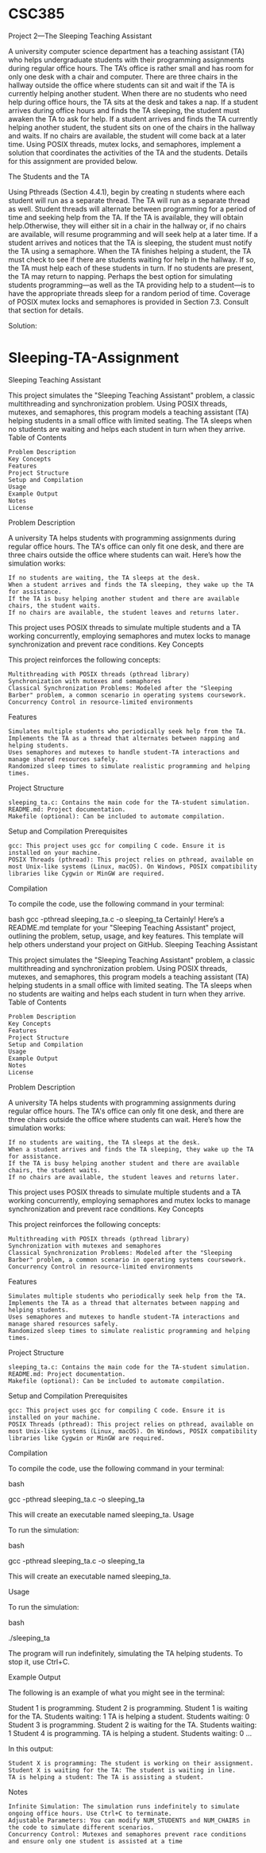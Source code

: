 # CSC385
Project 2—The Sleeping Teaching Assistant

A university computer science department has a teaching assistant (TA) who
helps undergraduate students with their programming assignments during
regular office hours. The TA’s office is rather small and has room for only one
desk with a chair and computer. There are three chairs in the hallway outside
the office where students can sit and wait if the TA is currently helping another
student. When there are no students who need help during office hours, the
TA sits at the desk and takes a nap. If a student arrives during office hours
and finds the TA sleeping, the student must awaken the TA to ask for help. If a
student arrives and finds the TA currently helping another student, the student
sits on one of the chairs in the hallway and waits. If no chairs are available, the
student will come back at a later time.
Using POSIX threads, mutex locks, and semaphores, implement a solution
that coordinates the activities of the TA and the students. Details for this
assignment are provided below.

The Students and the TA

Using Pthreads (Section 4.4.1), begin by creating n students where each student
will run as a separate thread. The TA will run as a separate thread as well.
Student threads will alternate between programming for a period of time and
seeking help from the TA. If the TA is available, they will obtain help.Otherwise,
they will either sit in a chair in the hallway or, if no chairs are available, will
resume programming and will seek help at a later time. If a student arrives
and notices that the TA is sleeping, the student must notify the TA using a
semaphore. When the TA finishes helping a student, the TA must check to see
if there are students waiting for help in the hallway. If so, the TA must help
each of these students in turn. If no students are present, the TA may return to
napping.
Perhaps the best option for simulating students programming—as well as
the TA providing help to a student—is to have the appropriate threads sleep
for a random period of time.
Coverage of POSIX mutex locks and semaphores is provided in Section 7.3.
Consult that section for details.

Solution:
# Sleeping-TA-Assignment
Sleeping Teaching Assistant

This project simulates the "Sleeping Teaching Assistant" problem, a classic multithreading and synchronization problem. Using POSIX threads, mutexes, and semaphores, this program models a teaching assistant (TA) helping students in a small office with limited seating. The TA sleeps when no students are waiting and helps each student in turn when they arrive.
Table of Contents

    Problem Description
    Key Concepts
    Features
    Project Structure
    Setup and Compilation
    Usage
    Example Output
    Notes
    License

Problem Description

A university TA helps students with programming assignments during regular office hours. The TA's office can only fit one desk, and there are three chairs outside the office where students can wait. Here’s how the simulation works:

    If no students are waiting, the TA sleeps at the desk.
    When a student arrives and finds the TA sleeping, they wake up the TA for assistance.
    If the TA is busy helping another student and there are available chairs, the student waits.
    If no chairs are available, the student leaves and returns later.

This project uses POSIX threads to simulate multiple students and a TA working concurrently, employing semaphores and mutex locks to manage synchronization and prevent race conditions.
Key Concepts

This project reinforces the following concepts:

    Multithreading with POSIX threads (pthread library)
    Synchronization with mutexes and semaphores
    Classical Synchronization Problems: Modeled after the "Sleeping Barber" problem, a common scenario in operating systems coursework.
    Concurrency Control in resource-limited environments

Features

    Simulates multiple students who periodically seek help from the TA.
    Implements the TA as a thread that alternates between napping and helping students.
    Uses semaphores and mutexes to handle student-TA interactions and manage shared resources safely.
    Randomized sleep times to simulate realistic programming and helping times.

Project Structure

    sleeping_ta.c: Contains the main code for the TA-student simulation.
    README.md: Project documentation.
    Makefile (optional): Can be included to automate compilation.

Setup and Compilation
Prerequisites

    gcc: This project uses gcc for compiling C code. Ensure it is installed on your machine.
    POSIX Threads (pthread): This project relies on pthread, available on most Unix-like systems (Linux, macOS). On Windows, POSIX compatibility libraries like Cygwin or MinGW are required.

Compilation

To compile the code, use the following command in your terminal:

bash
gcc -pthread sleeping_ta.c -o sleeping_ta
Certainly! Here’s a README.md template for your "Sleeping Teaching Assistant" project, outlining the problem, setup, usage, and key features. This template will help others understand your project on GitHub.
Sleeping Teaching Assistant

This project simulates the "Sleeping Teaching Assistant" problem, a classic multithreading and synchronization problem. Using POSIX threads, mutexes, and semaphores, this program models a teaching assistant (TA) helping students in a small office with limited seating. The TA sleeps when no students are waiting and helps each student in turn when they arrive.
Table of Contents

    Problem Description
    Key Concepts
    Features
    Project Structure
    Setup and Compilation
    Usage
    Example Output
    Notes
    License

Problem Description

A university TA helps students with programming assignments during regular office hours. The TA's office can only fit one desk, and there are three chairs outside the office where students can wait. Here’s how the simulation works:

    If no students are waiting, the TA sleeps at the desk.
    When a student arrives and finds the TA sleeping, they wake up the TA for assistance.
    If the TA is busy helping another student and there are available chairs, the student waits.
    If no chairs are available, the student leaves and returns later.

This project uses POSIX threads to simulate multiple students and a TA working concurrently, employing semaphores and mutex locks to manage synchronization and prevent race conditions.
Key Concepts

This project reinforces the following concepts:

    Multithreading with POSIX threads (pthread library)
    Synchronization with mutexes and semaphores
    Classical Synchronization Problems: Modeled after the "Sleeping Barber" problem, a common scenario in operating systems coursework.
    Concurrency Control in resource-limited environments

Features

    Simulates multiple students who periodically seek help from the TA.
    Implements the TA as a thread that alternates between napping and helping students.
    Uses semaphores and mutexes to handle student-TA interactions and manage shared resources safely.
    Randomized sleep times to simulate realistic programming and helping times.

Project Structure

    sleeping_ta.c: Contains the main code for the TA-student simulation.
    README.md: Project documentation.
    Makefile (optional): Can be included to automate compilation.

Setup and Compilation
Prerequisites

    gcc: This project uses gcc for compiling C code. Ensure it is installed on your machine.
    POSIX Threads (pthread): This project relies on pthread, available on most Unix-like systems (Linux, macOS). On Windows, POSIX compatibility libraries like Cygwin or MinGW are required.

Compilation

To compile the code, use the following command in your terminal:

bash

gcc -pthread sleeping_ta.c -o sleeping_ta

This will create an executable named sleeping_ta.
Usage

To run the simulation:

bash

gcc -pthread sleeping_ta.c -o sleeping_ta

This will create an executable named sleeping_ta.

Usage

To run the simulation:

bash

./sleeping_ta

The program will run indefinitely, simulating the TA helping students. 
To stop it, use Ctrl+C.


Example Output

The following is an example of what you might see in the terminal:

Student 1 is programming.
Student 2 is programming.
Student 1 is waiting for the TA. Students waiting: 1
TA is helping a student. Students waiting: 0
Student 3 is programming.
Student 2 is waiting for the TA. Students waiting: 1
Student 4 is programming.
TA is helping a student. Students waiting: 0
...

In this output:

    Student X is programming: The student is working on their assignment.
    Student X is waiting for the TA: The student is waiting in line.
    TA is helping a student: The TA is assisting a student.
Notes

    Infinite Simulation: The simulation runs indefinitely to simulate ongoing office hours. Use Ctrl+C to terminate.
    Adjustable Parameters: You can modify NUM_STUDENTS and NUM_CHAIRS in the code to simulate different scenarios.
    Concurrency Control: Mutexes and semaphores prevent race conditions and ensure only one student is assisted at a time


